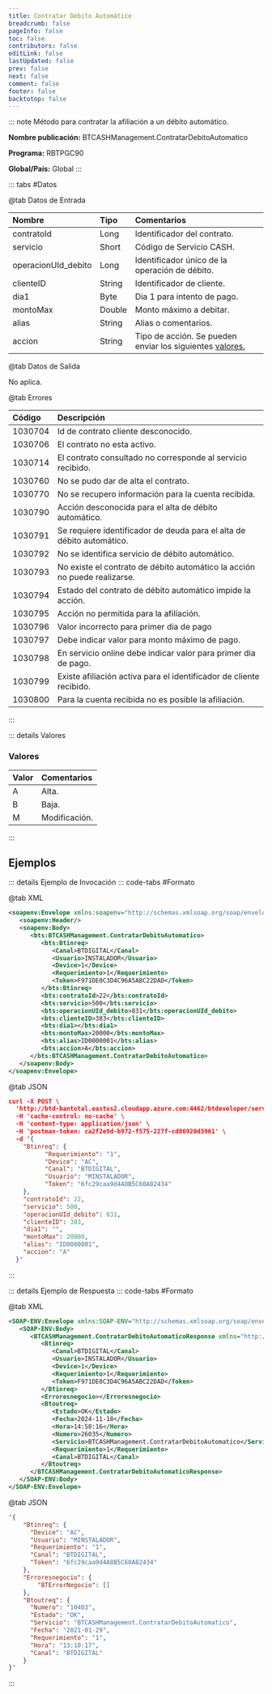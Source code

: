 ```yaml
---
title: Contratar Débito Automático
breadcrumb: false
pageInfo: false
toc: false
contributors: false
editLink: false
lastUpdated: false
prev: false
next: false
comment: false
footer: false
backtotop: false
---
```


<!-- ABRE DATOS DEL MÉTODO -->
::: note Método para contratar la afiliación a un débito automático.

**Nombre publicación:** BTCASHManagement.ContratarDebitoAutomatico

**Programa:** RBTPGC90

**Global/País:** Global
:::
<!-- CIERRA DATOS DEL MÉTODO -->

<!-- ABRE TABLA DE DATOS -->
::: tabs #Datos 

@tab Datos de Entrada

Nombre | Tipo | Comentarios
:--------- | :--------- | :---------
contratoId | Long | Identificador del contrato.
servicio | Short | Código de Servicio CASH.
operacionUId_debito | Long | Identificador único de la operación de débito.
clienteID | String | Identificador de cliente.
dia1 | Byte | Dia 1 para intento de pago.
montoMax | Double | Monto máximo a debitar.
alias | String | Alias o comentarios.
accion | String | Tipo de acción. Se pueden enviar los siguientes [valores.](#valores)

@tab Datos de Salida

No aplica.

@tab Errores

Código | Descripción
:--------- | :-----------
1030704 | Id de contrato cliente desconocido.
1030706 | El contrato no esta activo.
1030714 | El contrato consultado no corresponde al servicio recibido.
1030760 | No se pudo dar de alta el contrato.
1030770 | No se recupero información para la cuenta recibida.
1030790 | Acción desconocida para el alta de débito automático.
1030791 | Se requiere identificador de deuda para el alta de débito automático.
1030792 | No se identifica servicio de débito automático.
1030793 | No existe el contrato de débito automático la acción no puede realizarse.
1030794 | Estado del contrato de débito automático impide la acción.
1030795 | Acción no permitida para la afiliación.
1030796 | Valor incorrecto para primer dia de pago
1030797 | Debe indicar valor para monto máximo de pago.
1030798 | En servicio online debe indicar valor para primer dia de pago.
1030799 | Existe afiliación activa para el identificador de cliente recibido.
1030800 | Para la cuenta recibida no es posible la afiliación.


::: 
<!-- CIERRA TABLA DE DATOS -->

<!-- ABRE VALORES -->
::: details Valores
 
### Valores
 
Valor | Comentarios
:----------- | :-----------
A | Alta.
B | Baja.
M | Modificación.
 
:::
<!-- CIERRA VALORES -->

## **Ejemplos**

<!-- ABRE EJEMPLO DE INVOCACIÓN -->
::: details Ejemplo de Invocación 
::: code-tabs #Formato

@tab XML
```xml
<soapenv:Envelope xmlns:soapenv="http://schemas.xmlsoap.org/soap/envelope/" xmlns:bts="http://uy.com.dlya.bantotal/BTSOA/">
   <soapenv:Header/>
   <soapenv:Body>
      <bts:BTCASHManagement.ContratarDebitoAutomatico>
         <bts:Btinreq>
            <Canal>BTDIGITAL</Canal>
            <Usuario>INSTALADOR</Usuario>
            <Device>1</Device>
            <Requerimiento>1</Requerimiento>
            <Token>F971DE0C3D4C96A5ABC22DAD</Token>
         </bts:Btinreq>
         <bts:contratoId>22</bts:contratoId>
         <bts:servicio>500</bts:servicio>
         <bts:operacionUId_debito>831</bts:operacionUId_debito>
         <bts:clienteID>383</bts:clienteID>
         <bts:dia1></bts:dia1>
         <bts:montoMax>20000</bts:montoMax>
         <bts:alias>ID0000001</bts:alias>
         <bts:accion>A</bts:accion>
      </bts:BTCASHManagement.ContratarDebitoAutomatico>
   </soapenv:Body>
</soapenv:Envelope>
```

@tab JSON
```json
curl -X POST \
  'http://btd-bantotal.eastus2.cloudapp.azure.com:4462/btdeveloper/servlet/com.dlya.bantotal.odwsbt_BTCASHManagement?ContratarDebitoAutomatico=' \
  -H 'cache-control: no-cache' \
  -H 'content-type: application/json' \
  -H 'postman-token: ca2f2e9d-b972-f575-227f-cd86920d3961' \
  -d '{
    "Btinreq": {
          "Requerimiento": "1",
          "Device": "AC",
          "Canal": "BTDIGITAL",
          "Usuario": "MINSTALADOR",
          "Token": "6fc29caa9d4A8B5C60A82434"
    },
    "contratoId": 22,
    "servicio": 500,
    "operacionUId_debito": 831,
    "clienteID": 383,
    "dia1": "",
    "montoMax": 20000,
    "alias": "ID0000001",
    "accion": "A"
  }'
```
:::
<!-- CIERRA EJEMPLO DE INVOCACIÓN -->

<!-- ABRE EJEMPLO DE RESPUESTA -->
::: details Ejemplo de Respuesta 
::: code-tabs #Formato

@tab XML
```xml
<SOAP-ENV:Envelope xmlns:SOAP-ENV="http://schemas.xmlsoap.org/soap/envelope/" xmlns:xsd="http://www.w3.org/2001/XMLSchema" xmlns:SOAP-ENC="http://schemas.xmlsoap.org/soap/encoding/" xmlns:xsi="http://www.w3.org/2001/XMLSchema-instance">
   <SOAP-ENV:Body>
      <BTCASHManagement.ContratarDebitoAutomaticoResponse xmlns="http://uy.com.dlya.bantotal/BTSOA/">
         <Btinreq>
            <Canal>BTDIGITAL</Canal>
            <Usuario>INSTALADOR</Usuario>
            <Device>1</Device>
            <Requerimiento>1</Requerimiento>
            <Token>F971DE0C3D4C96A5ABC22DAD</Token>
         </Btinreq>
         <Erroresnegocio></Erroresnegocio>
         <Btoutreq>
            <Estado>OK</Estado>
            <Fecha>2024-11-18</Fecha>
            <Hora>14:50:16</Hora>
            <Numero>26035</Numero>
            <Servicio>BTCASHManagement.ContratarDebitoAutomatico</Servicio>
            <Requerimiento>1</Requerimiento>
            <Canal>BTDIGITAL</Canal>
         </Btoutreq>
      </BTCASHManagement.ContratarDebitoAutomaticoResponse>
   </SOAP-ENV:Body>
</SOAP-ENV:Envelope>
```

@tab JSON
```json
'{
    "Btinreq": {
      "Device": "AC",
      "Usuario": "MINSTALADOR",
      "Requerimiento": "1",
      "Canal": "BTDIGITAL",
      "Token": "6fc29caa9d4A8B5C60A82434"
    },
    "Erroresnegocio": {
        "BTErrorNegocio": []
    },
    "Btoutreq": {
      "Numero": "10403",
      "Estado": "OK",
      "Servicio": "BTCASHManagement.ContratarDebitoAutomatico",
      "Fecha": "2021-01-29",
      "Requerimiento": "1",
      "Hora": "13:10:17",
      "Canal": "BTDIGITAL"
    }
}'
```
::: 
<!-- CIERRA EJEMPLO DE RESPUESTA -->

